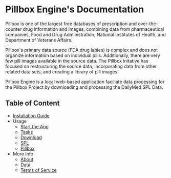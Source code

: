 # Pillbox Engine's Documentation

Pillbox is one of the largest free databases of prescription and over-the-counter drug information and images, combining data from pharmaceutical companies, Food and Drug Administration, National Institutes of Health, and Department of Veterans Affairs.

Pillbox's primary data source (FDA drug lables) is complex and does not organize information based on individual pills. Additionally, there are very few pill images available in the source data. The Pillbox initative has focused on restructuring the source data, incorporating data from other related data sets, and creating a library of pill images.

Pillbox Engine is a local web-based application faciliate data processing for the Pillbox Project by downloading and processing the DailyMed SPL Data.

## Table of Content

- [Installation Guide](install.md)
- Usage
    - [Start the App](start.md)
    - [Tasks](tasks.md)
    - [Download](download.md)
    - [SPL](spl.md)
    - [Pillbox](pillbox.md)
- More Info
    - [About](about.md)
    - [Data](data.md)
    - [Terms of Service](terms.md)
